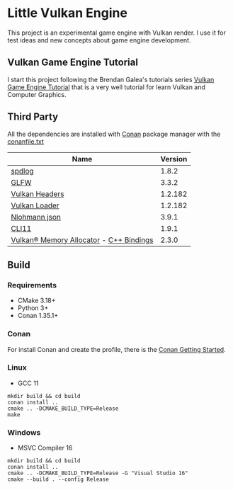 # Little Vulkan Engine
This project is an experimental game engine with Vulkan render. I use it for test ideas and new concepts about game engine development.

## Vulkan Game Engine Tutorial
I start this project following the Brendan Galea's tutorials series [Vulkan Game Engine Tutorial](https://www.youtube.com/c/BrendanGalea/featured) that is a very well tutorial for learn Vulkan and Computer Graphics.

## Third Party
All the dependencies are installed with [Conan](https://conan.io/) package manager with the [conanfile.txt](conanfile.txt)

| Name | Version |
---|---
| [spdlog]() | 1.8.2 | 
| [GLFW](https://www.glfw.org) | 3.3.2 |
| [Vulkan Headers](https://github.com/KhronosGroup/Vulkan-Headers) | 1.2.182 |  
| [Vulkan Loader](https://github.com/KhronosGroup/Vulkan-Loader) | 1.2.182 |  
| [Nlohmann json](https://github.com/nlohmann/json) | 3.9.1 |  
| [CLI11](https://github.com/CLIUtils/CLI11) | 1.9.1 |  
| [Vulkan® Memory Allocator](https://gpuopen.com/vulkan-memory-allocator) - [C++ Bindings](https://github.com/malte-v/VulkanMemoryAllocator-Hpp) | 2.3.0 |  

## Build
### Requirements
* CMake 3.18+
* Python 3+
* Conan 1.35.1+

### Conan
For install Conan and create the profile, there is the [Conan Getting Started](https://docs.conan.io/en/latest/getting_started.html).

### Linux
* GCC 11
```
mkdir build && cd build
conan install .. 
cmake .. -DCMAKE_BUILD_TYPE=Release
make
```

### Windows
* MSVC Compiler 16
```
mkdir build && cd build
conan install ..
cmake .. -DCMAKE_BUILD_TYPE=Release -G "Visual Studio 16"
cmake --build . --config Release 
```
